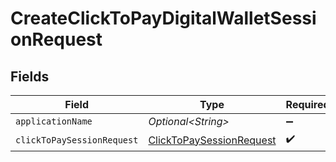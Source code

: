 # CreateClickToPayDigitalWalletSessionRequest


## Fields

| Field                                                                           | Type                                                                            | Required                                                                        | Description                                                                     |
| ------------------------------------------------------------------------------- | ------------------------------------------------------------------------------- | ------------------------------------------------------------------------------- | ------------------------------------------------------------------------------- |
| `applicationName`                                                               | *Optional\<String>*                                                             | :heavy_minus_sign:                                                              | N/A                                                                             |
| `clickToPaySessionRequest`                                                      | [ClickToPaySessionRequest](../../models/components/ClickToPaySessionRequest.md) | :heavy_check_mark:                                                              | N/A                                                                             |